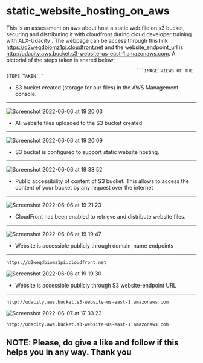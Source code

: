 # static_website_hosting_on_aws
This is an assessment on aws about host a static web file on s3 bucket, securing and distributing it with cloudfront during cloud developer training with ALX-Udacity . The webpage can be access through this link https://d2weqdbiomz1pi.cloudfront.net and the website_endpoint_url is http://udacity.aws.bucket.s3-website-us-east-1.amazonaws.com. A pictorial of the steps taken is shared below;

                                                    ```IMAGE VIEWS OF THE STEPS TAKEN```


* S3 bucket created (storage for our files) in the AWS Management console.
---------------------------------------------------


![Screenshot 2022-06-06 at 19 20 03](https://user-images.githubusercontent.com/54009597/172431392-cd09fbf3-4116-446f-b498-6838a5d04907.png)



* All website files uploaded to the S3 bucket created
---------------------------------------------------------------

![Screenshot 2022-06-06 at 19 20 09](https://user-images.githubusercontent.com/54009597/172431363-a881be10-b005-42b2-8e78-862e7e4278aa.png)



* S3 bucket is configured to support static website hosting. 
-----------------------------------------------------------


![Screenshot 2022-06-06 at 19 38 52](https://user-images.githubusercontent.com/54009597/172430945-6df335d8-86ab-40e3-b158-5340e19b08b4.png)


* Public accessibility of content of S3 bucket. This allows to access the content of your bucket by any request over the internet
---------------------------------------------------------------------------------------------------------------------------------------

![Screenshot 2022-06-06 at 19 21 23](https://user-images.githubusercontent.com/54009597/172431330-33958438-01e1-49c3-bd4e-4bbedf570d19.png)


* CloudFront has been enabled to retrieve and distribute website files.
----------------------------------------------------------------------


![Screenshot 2022-06-06 at 19 19 47](https://user-images.githubusercontent.com/54009597/172431431-5234cb4e-2ad9-4cdb-badd-83781d08d04f.png)

* Website is accessible publicly through domain_name endpoints 
---------------------------------------------------------------------
 ```https://d2weqdbiomz1pi.cloudfront.net ```
 

![Screenshot 2022-06-06 at 19 19 30](https://user-images.githubusercontent.com/54009597/172431458-ae556de7-2bb3-467f-900d-6a89ecdedbf7.png)


 * Website is accessible publicly through S3 website-endpoint URL 
 -----------------------------------------------------------------
``` http://udacity.aws.bucket.s3-website-us-east-1.amazonaws.com ```

![Screenshot 2022-06-07 at 17 33 23](https://user-images.githubusercontent.com/54009597/172434900-bc299278-9d86-4b16-b553-ebf937b760b8.png)

``` http://udacity.aws.bucket.s3-website-us-east-1.amazonaws.com ```


NOTE: Please, do give a like and follow if this helps you in any way. Thank you
-----




